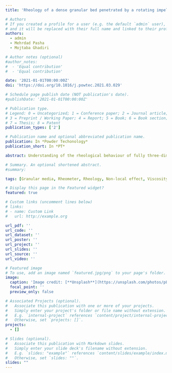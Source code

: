 ```yaml
---
title: 'Rheology of a dense granular bed penetrated by a rotating impeller'

# Authors
# If you created a profile for a user (e.g. the default `admin` user), write the username (folder name) here
# and it will be replaced with their full name and linked to their profile.
authors:
  - admin
  - Mehrdad Pasha
  - Mojtaba Ghadiri

# Author notes (optional)
#author_notes:
#  - 'Equal contribution'
#  - 'Equal contribution'

date: '2021-01-01T00:00:00Z'
doi: 'https://doi.org/10.1016/j.powtec.2021.03.029'

# Schedule page publish date (NOT publication's date).
#publishDate: '2021-01-01T00:00:00Z'

# Publication type.
# Legend: 0 = Uncategorized; 1 = Conference paper; 2 = Journal article;
# 3 = Preprint / Working Paper; 4 = Report; 5 = Book; 6 = Book section;
# 7 = Thesis; 8 = Patent
publication_types: ['2']

# Publication name and optional abbreviated publication name.
publication: In *Powder Techonology*
publication_short: In *PT*

abstract: Understanding of the rheological behaviour of fully three-dimensional and non-uniform particle flow is of great interest. We analyse the resistance exhibited by a granular bed as a rotating impeller is penetrated into it, from which the rheological characteristics of the bed are deduced. For this end, the transient rheological response of both spherical and rodlike particles is simulated by Discrete Element Method. Transition from quasi-static to intermediate flow regime of rodlike particles is found to occur at a much larger shear strain rate than that of spherical particles. The relationship between the bulk friction coefficient and the inertial number is not monotonic. The viscosity of particle flow is inferred from the blade torque and is related to the inertial number and granular temperature, for which a power law is obtained covering both quasi-static and intermediate flow regimes. It can be used for obtaining flow field in complex geometry and dynamics using continuum mechanics by Computational Fluid Dynamics.

# Summary. An optional shortened abstract.
#summary: 

tags: [Granular media, Rheometer, Rheology, Non-local effect, Viscosity, Kinetic theory]

# Display this page in the Featured widget?
featured: true

# Custom links (uncomment lines below)
# links:
# - name: Custom Link
#   url: http://example.org

url_pdf: ''
url_code: ''
url_dataset: ''
url_poster: ''
url_project: ''
url_slides: ''
url_source: ''
url_video: ''

# Featured image
# To use, add an image named `featured.jpg/png` to your page's folder.
image:
  caption: 'Image credit: [**Unsplash**](https://unsplash.com/photos/pLCdAaMFLTE)'
  focal_point: ''
  preview_only: false

# Associated Projects (optional).
#   Associate this publication with one or more of your projects.
#   Simply enter your project's folder or file name without extension.
#   E.g. `internal-project` references `content/project/internal-project/index.md`.
#   Otherwise, set `projects: []`.
projects:
  - []

# Slides (optional).
#   Associate this publication with Markdown slides.
#   Simply enter your slide deck's filename without extension.
#   E.g. `slides: "example"` references `content/slides/example/index.md`.
#   Otherwise, set `slides: ""`.
slides: ""
---
```

